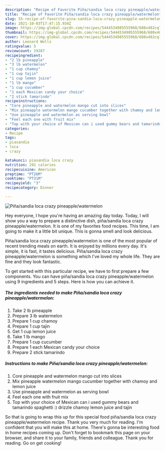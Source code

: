 ```yaml
---
description: "Recipe of Favorite Piña/sandia loca crazy pineapple/watermelon"
title: "Recipe of Favorite Piña/sandia loca crazy pineapple/watermelon"
slug: 55-recipe-of-favorite-pina-sandia-loca-crazy-pineapple-watermelon
date: 2021-10-03T17:47:15.934Z
image: https://img-global.cpcdn.com/recipes/5444534985555968/680x482cq70/pinasandia-loca-crazy-pineapplewatermelon-recipe-main-photo.jpg
thumbnail: https://img-global.cpcdn.com/recipes/5444534985555968/680x482cq70/pinasandia-loca-crazy-pineapplewatermelon-recipe-main-photo.jpg
cover: https://img-global.cpcdn.com/recipes/5444534985555968/680x482cq70/pinasandia-loca-crazy-pineapplewatermelon-recipe-main-photo.jpg
author: Leonard Wells
ratingvalue: 5
reviewcount: 19287
recipeingredient:
- "2 lb pineapple"
- "3 lb watermelon"
- "1 cup chamoy"
- "1 cup tajin"
- "1 cup lemon juice"
- "1 lb mango"
- "1 cup cucumber"
- "1 each Mexican candy your choice"
- "2 stick tamarindo"
recipeinstructions:
- "Core pineapple and watermelon mango cut into slices"
- "Mix pineapple watermelon mango cucumber together with chamoy and lemon juice"
- "Use pineapple and watermelon as serving bowl"
- "Feel each one with fruit mix"
- "Top with your choice of Mexican can i used gummy bears and tamarindo spaghetti :) drizzle chamoy lemon juice and tajin"
categories:
- Recipe
tags:
- piasandia
- loca
- crazy

katakunci: piasandia loca crazy 
nutrition: 291 calories
recipecuisine: American
preptime: "PT26M"
cooktime: "PT31M"
recipeyield: "3"
recipecategory: Dinner

---
```



![Piña/sandia loca crazy pineapple/watermelon](https://img-global.cpcdn.com/recipes/5444534985555968/680x482cq70/pinasandia-loca-crazy-pineapplewatermelon-recipe-main-photo.jpg)

Hey everyone, I hope you're having an amazing day today. Today, I will show you a way to prepare a distinctive dish, piña/sandia loca crazy pineapple/watermelon. It is one of my favorites food recipes. This time, I am going to make it a little bit unique. This is gonna smell and look delicious.

Piña/sandia loca crazy pineapple/watermelon is one of the most popular of recent trending meals on earth. It is enjoyed by millions every day. It's simple, it is fast, it tastes delicious. Piña/sandia loca crazy pineapple/watermelon is something which I've loved my whole life. They are fine and they look fantastic.




To get started with this particular recipe, we have to first prepare a few components. You can have piña/sandia loca crazy pineapple/watermelon using 9 ingredients and 5 steps. Here is how you can achieve it.

<!--inarticleads1-->

##### The ingredients needed to make Piña/sandia loca crazy pineapple/watermelon:

1. Take 2 lb pineapple
1. Prepare 3 lb watermelon
1. Prepare 1 cup chamoy
1. Prepare 1 cup tajin
1. Get 1 cup lemon juice
1. Take 1 lb mango
1. Prepare 1 cup cucumber
1. Prepare 1 each Mexican candy your choice
1. Prepare 2 stick tamarindo




<!--inarticleads2-->

##### Instructions to make Piña/sandia loca crazy pineapple/watermelon:

1. Core pineapple and watermelon mango cut into slices
1. Mix pineapple watermelon mango cucumber together with chamoy and lemon juice
1. Use pineapple and watermelon as serving bowl
1. Feel each one with fruit mix
1. Top with your choice of Mexican can i used gummy bears and tamarindo spaghetti :) drizzle chamoy lemon juice and tajin




So that is going to wrap this up for this special food piña/sandia loca crazy pineapple/watermelon recipe. Thank you very much for reading. I'm confident that you will make this at home. There's gonna be interesting food in home recipes coming up. Don't forget to bookmark this page on your browser, and share it to your family, friends and colleague. Thank you for reading. Go on get cooking!
